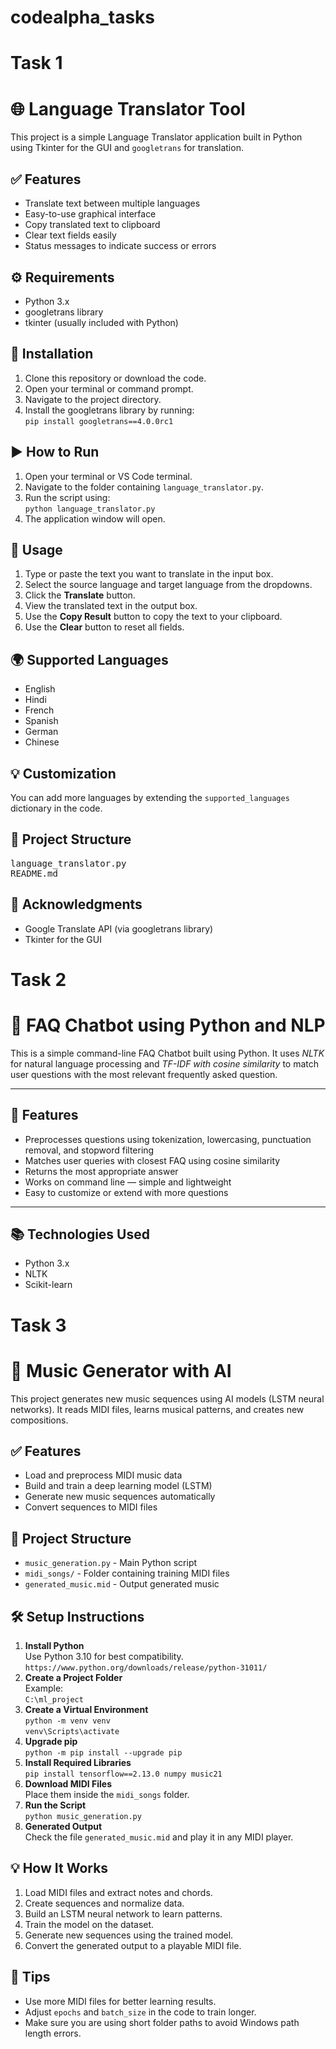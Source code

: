 # codealpha_tasks
# Task 1
<h1>🌐 Language Translator Tool</h1>

<p>
  This project is a simple Language Translator application built in Python using Tkinter for the GUI and <code>googletrans</code> for translation.
</p>

<h2>✅ Features</h2>
<ul>
  <li>Translate text between multiple languages</li>
  <li>Easy-to-use graphical interface</li>
  <li>Copy translated text to clipboard</li>
  <li>Clear text fields easily</li>
  <li>Status messages to indicate success or errors</li>
</ul>

<h2>⚙ Requirements</h2>
<ul>
  <li>Python 3.x</li>
  <li>googletrans library</li>
  <li>tkinter (usually included with Python)</li>
</ul>

<h2>🚀 Installation</h2>
<ol>
  <li>Clone this repository or download the code.</li>
  <li>Open your terminal or command prompt.</li>
  <li>Navigate to the project directory.</li>
  <li>Install the googletrans library by running:<br>
    <code>pip install googletrans==4.0.0rc1</code>
  </li>
</ol>

<h2>▶ How to Run</h2>
<ol>
  <li>Open your terminal or VS Code terminal.</li>
  <li>Navigate to the folder containing <code>language_translator.py</code>.</li>
  <li>Run the script using:<br>
    <code>python language_translator.py</code>
  </li>
  <li>The application window will open.</li>
</ol>

<h2>📝 Usage</h2>
<ol>
  <li>Type or paste the text you want to translate in the input box.</li>
  <li>Select the source language and target language from the dropdowns.</li>
  <li>Click the <strong>Translate</strong> button.</li>
  <li>View the translated text in the output box.</li>
  <li>Use the <strong>Copy Result</strong> button to copy the text to your clipboard.</li>
  <li>Use the <strong>Clear</strong> button to reset all fields.</li>
</ol>

<h2>🌍 Supported Languages</h2>
<ul>
  <li>English</li>
  <li>Hindi</li>
  <li>French</li>
  <li>Spanish</li>
  <li>German</li>
  <li>Chinese</li>
</ul>

<h2>💡 Customization</h2>
<p>
  You can add more languages by extending the <code>supported_languages</code> dictionary in the code.
</p>

<h2>📂 Project Structure</h2>
<pre>
language_translator.py
README.md
</pre>

<h2>🙌 Acknowledgments</h2>
<ul>
  <li>Google Translate API (via googletrans library)</li>
  <li>Tkinter for the GUI</li>
</ul>

# Task 2
# 🤖 FAQ Chatbot using Python and NLP

This is a simple command-line FAQ Chatbot built using Python. It uses *NLTK* for natural language processing and *TF-IDF with cosine similarity* to match user questions with the most relevant frequently asked question.

---

## 🚀 Features

- Preprocesses questions using tokenization, lowercasing, punctuation removal, and stopword filtering
- Matches user queries with closest FAQ using cosine similarity
- Returns the most appropriate answer
- Works on command line — simple and lightweight
- Easy to customize or extend with more questions

---

## 📚 Technologies Used

- Python 3.x
- NLTK
- Scikit-learn


# Task 3
<h1>🎵 Music Generator with AI</h1>

<p>
  This project generates new music sequences using AI models (LSTM neural networks).
  It reads MIDI files, learns musical patterns, and creates new compositions.
</p>

<h2>✅ Features</h2>
<ul>
  <li>Load and preprocess MIDI music data</li>
  <li>Build and train a deep learning model (LSTM)</li>
  <li>Generate new music sequences automatically</li>
  <li>Convert sequences to MIDI files</li>
</ul>

<h2>📂 Project Structure</h2>
<ul>
  <li><code>music_generation.py</code> - Main Python script</li>
  <li><code>midi_songs/</code> - Folder containing training MIDI files</li>
  <li><code>generated_music.mid</code> - Output generated music</li>
</ul>

<h2>🛠 Setup Instructions</h2>
<ol>
  <li>
    <b>Install Python</b><br>
    Use Python 3.10 for best compatibility.<br>
    <code>https://www.python.org/downloads/release/python-31011/</code>
  </li>
  <li>
    <b>Create a Project Folder</b><br>
    Example:<br>
    <code>C:\ml_project</code>
  </li>
  <li>
    <b>Create a Virtual Environment</b><br>
    <code>python -m venv venv</code><br>
    <code>venv\Scripts\activate</code>
  </li>
  <li>
    <b>Upgrade pip</b><br>
    <code>python -m pip install --upgrade pip</code>
  </li>
  <li>
    <b>Install Required Libraries</b><br>
    <code>pip install tensorflow==2.13.0 numpy music21</code>
  </li>
  <li>
    <b>Download MIDI Files</b><br>
    Place them inside the <code>midi_songs</code> folder.
  </li>
  <li>
    <b>Run the Script</b><br>
    <code>python music_generation.py</code>
  </li>
  <li>
    <b>Generated Output</b><br>
    Check the file <code>generated_music.mid</code> and play it in any MIDI player.
  </li>
</ol>

<h2>💡 How It Works</h2>
<ol>
  <li>Load MIDI files and extract notes and chords.</li>
  <li>Create sequences and normalize data.</li>
  <li>Build an LSTM neural network to learn patterns.</li>
  <li>Train the model on the dataset.</li>
  <li>Generate new sequences using the trained model.</li>
  <li>Convert the generated output to a playable MIDI file.</li>
</ol>

<h2>🎯 Tips</h2>
<ul>
  <li>Use more MIDI files for better learning results.</li>
  <li>Adjust <code>epochs</code> and <code>batch_size</code> in the code to train longer.</li>
  <li>Make sure you are using short folder paths to avoid Windows path length errors.</li>
</ul>
